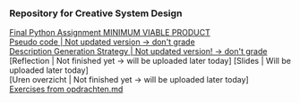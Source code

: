 <h3>Repository for Creative System Design</h3>

[Final Python Assignment MINIMUM VIABLE PRODUCT](/python_basics/irregularBeatGenerator/irregular_beat_generator.py)<br>
[Pseudo code | Not updated version -> don't grade](/python_basics/irregularBeatGenerator/pseudo_code.pdf)<br>
[Description Generation Strategy | Not updated version! -> don't grade](/python_basics/irregularBeatGenerator/strategy_pros_cons.pdf)<br>
[Reflection | Not finished yet -> will be uploaded later today]
[Slides | Will be uploaded later today]<br>
[Uren overzicht | Not finished yet -> will be uploaded later today]<br>
[Exercises from opdrachten.md](/python_basics/exercises)<br>

<!-- Description Generation Strategy path:
(Irregular Beat Generator)
/python_basics/irregularBeatGenerator/strategy_pros_cons.pdf

Exercises from opdrachten.md and handouts path:
/python_basics/exercises/ -->
